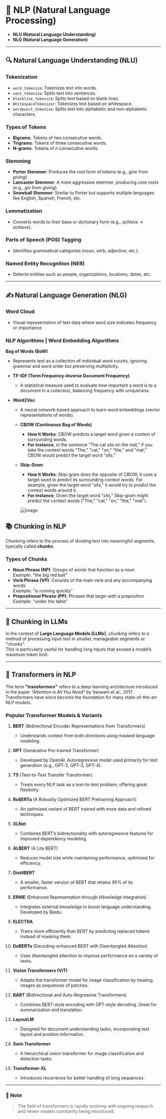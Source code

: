 # 🧠 NLP (Natural Language Processing)

- **NLU (Natural Language Understanding)**
- **NLG (Natural Language Generation)**

---

## 🔍 Natural Language Understanding (NLU)

### Tokenization
- `word_tokenize`: Tokenizes text into words.
- `sent_tokenize`: Splits text into sentences.
- `blankline_tokenize`: Splits text based on blank lines.
- `WhitespaceTokenizer`: Tokenizes text based on whitespace.
- `wordpunct_tokenize`: Splits text into alphabetic and non-alphabetic characters.

### Types of Tokens
- **Bigrams**: Tokens of two consecutive words.
- **Trigrams**: Tokens of three consecutive words.
- **N-grams**: Tokens of *n* consecutive words.

### Stemming
- **Porter Stemmer**: Produces the root form of tokens (e.g., *give* from *giving*).
- **Lancaster Stemmer**: A more aggressive stemmer, producing core roots (e.g., *giv* from *giving*).
- **Snowball Stemmer**: Similar to Porter but supports multiple languages like English, Spanish, French, etc.

### Lemmatization
- Converts words to their base or dictionary form (e.g., *achieve* → *achieve*).

### Parts of Speech (POS) Tagging
- Identifies grammatical categories (noun, verb, adjective, etc.).

### Named Entity Recognition (NER)
- Detects entities such as people, organizations, locations, dates, etc.

---

## ✍️ Natural Language Generation (NLG)

### Word Cloud
- Visual representation of text data where word size indicates frequency or importance.

### NLP Algorithms | Word Embedding Algorithms

 **Bag of Words (BoW)**
  - Represents text as a collection of individual word counts, ignoring grammar and word order but preserving multiplicity.

- **TF-IDF (Term Frequency–Inverse Document Frequency)**
  - A statistical measure used to evaluate how important a word is to a document in a collection, balancing frequency with uniqueness.

- **Word2Vec**
  - A neural network-based approach to learn word embeddings (vector representations of words).
  - **CBOW (Continuous Bag of Words)**
    - **How It Works**: CBOW predicts a target word given a context of surrounding words.
    - **For instance**, in the sentence "The cat sits on the mat," if you take the context words 
       "The," "cat," "on," "the," and "mat," CBOW would predict the target word "sits."
      
  - **Skip-Gram**
    - **How It Works**: Skip-gram does the opposite of CBOW; it uses a target word to predict its surrounding context words. For example, given the target word "sits," it                             would try to predict the context words around it.
    - **For instance**, Given the target word "sits," Skip-gram might predict the context words ("The," "cat," "on," "the," "mat").

     ![image](https://github.com/user-attachments/assets/b50a1f41-4511-4ae8-8099-3b37e4a7f9cb)


 ## 📚 Chunking in NLP

Chunking refers to the process of dividing text into meaningful segments, typically called **chunks**.

### Types of Chunks
- **Noun Phrase (NP)**: Groups of words that function as a noun  
  _Example_: "the big red ball"
- **Verb Phrase (VP)**: Consists of the main verb and any accompanying words  
  _Example_: "is running quickly"
- **Prepositional Phrase (PP)**: Phrases that begin with a preposition  
  _Example_: "under the table"

---

## 🤖 Chunking in LLMs

In the context of **Large Language Models (LLMs)**, *chunking* refers to a method of processing input text in smaller, manageable segments or "chunks".  
This is particularly useful for handling long inputs that exceed a model’s maximum token limit.

---

## 🧠 Transformers in NLP

The term **"transformers"** refers to a deep learning architecture introduced in the paper _"Attention is All You Need"_ by Vaswani et al., 2017.  
Transformers have since become the foundation for many state-of-the-art NLP models.

### Popular Transformer Models & Variants

1. **BERT** (Bidirectional Encoder Representations from Transformers)  
   - Understands context from both directions using masked language modeling.

2. **GPT** (Generative Pre-trained Transformer)  
   - Developed by OpenAI. Autoregressive model used primarily for text generation (e.g., GPT-2, GPT-3, GPT-4).

3. **T5** (Text-to-Text Transfer Transformer)  
   - Treats every NLP task as a text-to-text problem, offering great flexibility.

4. **RoBERTa** (A Robustly Optimized BERT Pretraining Approach)  
   - An optimized variant of BERT trained with more data and refined techniques.

5. **XLNet**  
   - Combines BERT’s bidirectionality with autoregressive features for improved dependency modeling.

6. **ALBERT** (A Lite BERT)  
   - Reduces model size while maintaining performance, optimized for efficiency.

7. **DistilBERT**  
   - A smaller, faster version of BERT that retains 95% of its performance.

8. **ERNIE** (Enhanced Representation through kNowledge Integration)  
   - Integrates external knowledge to boost language understanding. Developed by Baidu.

9. **ELECTRA**  
   - Trains more efficiently than BERT by predicting replaced tokens instead of masking them.

10. **DeBERTa** (Decoding-enhanced BERT with Disentangled Attention)  
    - Uses disentangled attention to improve performance on a variety of tasks.

11. **Vision Transformers (ViT)**  
    - Adapts the transformer model for image classification by treating images as sequences of patches.

12. **BART** (Bidirectional and Auto-Regressive Transformers)  
    - Combines BERT-style encoding with GPT-style decoding. Great for summarization and translation.

13. **LayoutLM**  
    - Designed for document understanding tasks, incorporating text layout and position information.

14. **Swin Transformer**  
    - A hierarchical vision transformer for image classification and detection tasks.

15. **Transformer-XL**  
    - Introduces recurrence for better handling of long sequences.

---

### 🚀 Note
> The field of transformers is rapidly evolving with ongoing research and newer models constantly being introduced.
